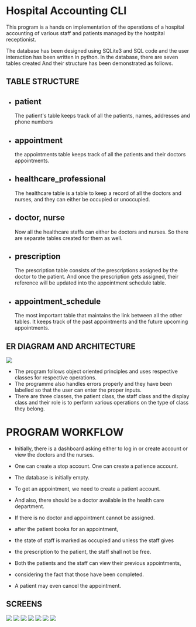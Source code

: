# Hospital Accounting CLI

This program is a hands on implementation of the operations of a hospital accounting of various staff and patients managed by the hostpital receptionist.

The database has been designed using SQLite3 and SQL code and the user interaction has been written in python. In the database, there are seven tables created And their structure has been demonstrated as follows.

## TABLE STRUCTURE

- ## patient
     The patient's table keeps track of all the patients, names, addresses and phone numbers
- ## appointment
     the appointments table keeps track of all the patients and their doctors appointments.
- ## healthcare_professional
     The healthcare table is a table to keep a record of all the doctors and nurses, and they can either be occupied or unoccupied.

- ## doctor, nurse
     Now all the healthcare staffs can either be doctors and nurses. So there are separate tables created for them as well.

- ## prescription
    The prescription table consists of the prescriptions assigned by the doctor to the patient. And once the prescription gets assigned, their reference will be updated into the appointment schedule table.

- ## appointment_schedule
    The most important table that maintains the link between all the other tables. It keeps track of the past appointments and the future upcoming appointments.

## ER DIAGRAM AND ARCHITECTURE

<img src="https://github.com/abm6/hospital-accounting-CLI/blob/main/assets/er_diagram.jpeg" />


- The program follows object oriented principles and uses respective classes for respective operations.
- The programme also handles errors properly and they have been labelled so that the user can enter the proper inputs.
- There are three classes, the patient class, the staff class and the display class and their role is to perform various operations on the type of class they belong.

# PROGRAM WORKFLOW

- Initially, there is a dashboard asking either to log in or create account or view the doctors and the nurses.

- One can create a stop account. One can create a patience account.

- The database is initially empty.

- To get an appointment, we need to create a patient account.

- And also, there should be a doctor available in the health care department.

- If there is no doctor and appointment cannot be assigned.

- after the patient books for an appointment,

- the state of staff is marked as occupied and unless the staff gives

- the prescription to the patient, the staff shall not be free.

- Both the patients and the staff can view their previous appointments,

- considering the fact that those have been completed.

- A patient may even cancel the appointment.


## SCREENS

<img src="https://github.com/abm6/hospital-accounting-CLI/blob/main/assets/screen1.jpeg" />
<img src="https://github.com/abm6/hospital-accounting-CLI/blob/main/assets/screen2.jpeg" />
<img src="https://github.com/abm6/hospital-accounting-CLI/blob/main/assets/screen3.jpeg" />
<img src="https://github.com/abm6/hospital-accounting-CLI/blob/main/assets/screen4.jpeg" />
<img src="https://github.com/abm6/hospital-accounting-CLI/blob/main/assets/screen5.jpeg" />
<img src="https://github.com/abm6/hospital-accounting-CLI/blob/main/assets/screen6.jpeg" />
<img src="https://github.com/abm6/hospital-accounting-CLI/blob/main/assets/screen7.jpeg" />